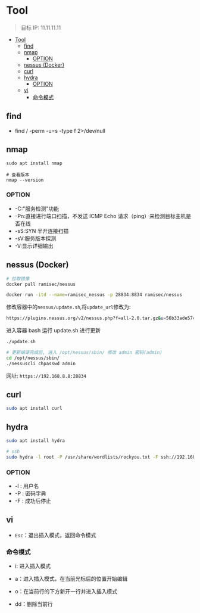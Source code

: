 # Tool

> 目标 IP: 11.11.11.11

- [Tool](#tool)
  - [find](#find)
  - [nmap](#nmap)
    - [OPTION](#option)
  - [nessus (Docker)](#nessus-docker)
  - [curl](#curl)
  - [hydra](#hydra)
    - [OPTION](#option-1)
  - [vi](#vi)
    - [命令模式](#命令模式)

## find

- find / -perm -u=s -type f 2>/dev/null

## nmap

```shell
sudo apt install nmap

# 查看版本
nmap --version
```

### OPTION

- -C:"服务检测"功能
- -Pn:直接进行端口扫描，不发送 ICMP Echo 请求（ping）来检测目标主机是否在线
- -sS:SYN 半开连接扫描
- -sV:服务版本探测
- -V:显示详细输出

## nessus (Docker)

```bash
# 拉取镜像
docker pull ramisec/nessus

docker run -itd --name=ramisec_nessus -p 28834:8834 ramisec/nessus
```

修改容器中的`nessus/update.sh`,将`update_url`修改为:

```bash
https://plugins.nessus.org/v2/nessus.php?f=all-2.0.tar.gz&u=56b33ade57c60a01058b1506999a2431&p=1ee9c89d5379a119a56498f2d5dff674
```

进入容器 bash 运行 update.sh 进行更新

```bash
./update.sh

# 更新编译完成后, 进入 /opt/nessus/sbin/ 修改 admin 密码(admin)
cd /opt/nessus/sbin/
./nessuscli chpasswd admin
```

网址: `https://192.168.8.8:28834`

## curl

```bash
sudo apt install curl
```

## hydra

```bash
sudo apt install hydra

# ssh
sudo hydra -l root -P /usr/share/wordlists/rockyou.txt -F ssh://192.168.25.150
```

### OPTION

- -l : 用户名
- -P : 密码字典
- -F : 成功后停止

## vi

- `Esc`：退出插入模式，返回命令模式

### 命令模式

- i: 进入插入模式

- a：进入插入模式，在当前光标后的位置开始编辑

- o：在当前行的下方新开一行并进入插入模式

- dd：删除当前行
